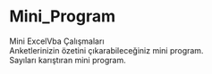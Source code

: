 # Mini_Program
Mini ExcelVba Çalışmaları<br/>
Anketlerinizin özetini çıkarabileceğiniz mini program.<br/>
Sayıları karıştıran mini program.
